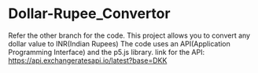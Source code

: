 # Dollar-Rupee_Convertor
Refer the other branch for the code.
This project allows you to convert any dollar value to INR(Indian Rupees)
The code uses an API(Application Programming Interface) and the p5.js library.
link for the API: https://api.exchangeratesapi.io/latest?base=DKK
